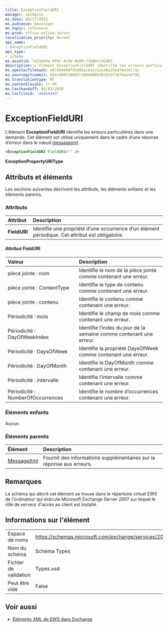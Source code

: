 ```yaml
---
title: ExceptionFieldURI
manager: sethgros
ms.date: 09/17/2015
ms.audience: Developer
ms.topic: reference
ms.prod: office-online-server
localization_priority: Normal
api_name:
- ExceptionFieldURI
api_type:
- schema
ms.assetid: 7afda93a-0f8c-4c9e-8e09-f1b0bfc928bf
description: L’élément ExceptionFieldURI identifie les erreurs particulières dans une demande. Cet élément est utilisé uniquement dans le cadre d’une réponse d’erreur dans le nœud MessageXml.
ms.openlocfilehash: a47d44098f85d8bacb1e7a2c48a33e478e56c7ac
ms.sourcegitcommit: 88ec988f2bb67c1866d06b361615f3674a24e795
ms.translationtype: MT
ms.contentlocale: fr-FR
ms.lasthandoff: 06/03/2020
ms.locfileid: "44454343"
---
```

# <a name="exceptionfielduri"></a>ExceptionFieldURI

L’élément **ExceptionFieldURI** identifie les erreurs particulières dans une demande. Cet élément est utilisé uniquement dans le cadre d’une réponse d’erreur dans le nœud [messagexml](messagexml.md) . 
  
```xml
<ExceptionFieldURI FieldURI="" />
```

 **ExceptionPropertyURIType**
## <a name="attributes-and-elements"></a>Attributs et éléments

Les sections suivantes décrivent les attributs, les éléments enfants et les éléments parents.
  
### <a name="attributes"></a>Attributs

|**Attribut**|**Description**|
|:-----|:-----|
|**FieldURI** <br/> |Identifie une propriété d’une occurrence d’un élément périodique. Cet attribut est obligatoire.  <br/> |
   
#### <a name="fielduri-attribute"></a>Attribut FieldURI

|**Valeur**|**Description**|
|:-----|:-----|
|pièce jointe : nom  <br/> |Identifie le nom de la pièce jointe comme contenant une erreur.  <br/> |
|pièce jointe : ContentType  <br/> |Identifie le type de contenu comme contenant une erreur.  <br/> |
|pièce jointe : contenu  <br/> |Identifie le contenu comme contenant une erreur.  <br/> |
|Périodicité : mois  <br/> |Identifie le champ de mois comme contenant une erreur.  <br/> |
|Périodicité : DayOfWeekIndex  <br/> |Identifie l’index du jour de la semaine comme contenant une erreur.  <br/> |
|Périodicité : DaysOfWeek  <br/> |Identifie la propriété DaysOfWeek comme contenant une erreur.  <br/> |
|Périodicité : DayOfMonth  <br/> |Identifie le DayOfMonth comme contenant une erreur.  <br/> |
|Périodicité : intervalle  <br/> |Identifie l’intervalle comme contenant une erreur.  <br/> |
|Périodicité : NumberOfOccurrences  <br/> |Identifie le nombre d’occurrences contenant une erreur.  <br/> |
   
### <a name="child-elements"></a>Éléments enfants

Aucun.
  
### <a name="parent-elements"></a>Éléments parents

|**Élément**|**Description**|
|:-----|:-----|
|[MessageXml](messagexml.md) <br/> |Fournit des informations supplémentaires sur la réponse aux erreurs.  <br/> |
   
## <a name="remarks"></a>Remarques

Le schéma qui décrit cet élément se trouve dans le répertoire virtuel EWS de l'ordinateur qui exécute Microsoft Exchange Server 2007 sur lequel le rôle de serveur d'accès au client est installé.
  
## <a name="element-information"></a>Informations sur l'élément

|||
|:-----|:-----|
|Espace de noms  <br/> |https://schemas.microsoft.com/exchange/services/2006/types  <br/> |
|Nom du schéma  <br/> |Schéma Types  <br/> |
|Fichier de validation  <br/> |Types.xsd  <br/> |
|Peut être vide  <br/> |False  <br/> |
   
## <a name="see-also"></a>Voir aussi



- [Éléments XML de EWS dans Exchange](ews-xml-elements-in-exchange.md)

